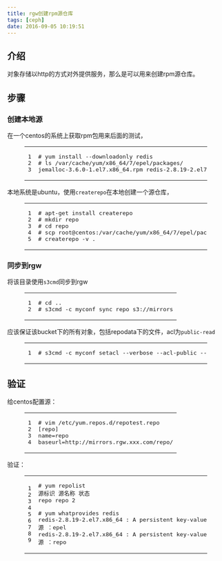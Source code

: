 ```yaml
---
title: rgw创建rpm源仓库
tags: [ceph]
date: 2016-09-05 10:19:51
---
```


## [](https://ly798.github.io/2016/09/05/rgw%E5%88%9B%E5%BB%BArpm%E6%BA%90%E4%BB%93%E5%BA%93/#u4ECB_u7ECD "介绍")介绍

对象存储以http的方式对外提供服务，那么是可以用来创建rpm源仓库。
 <!-- more --> 

## [](https://ly798.github.io/2016/09/05/rgw%E5%88%9B%E5%BB%BArpm%E6%BA%90%E4%BB%93%E5%BA%93/#u6B65_u9AA4 "步骤")步骤

### [](https://ly798.github.io/2016/09/05/rgw%E5%88%9B%E5%BB%BArpm%E6%BA%90%E4%BB%93%E5%BA%93/#u521B_u5EFA_u672C_u5730_u6E90 "创建本地源")创建本地源

在一个centos的系统上获取rpm包用来后面的测试，
<figure class="highlight cpp"><table><tr><td class="gutter"><pre><span class="line">1</span>
<span class="line">2</span>
<span class="line">3</span>
</pre></td><td class="code"><pre><span class="line"><span class="preprocessor"># yum install --downloadonly redis</span></span>
<span class="line"><span class="preprocessor"># ls /var/cache/yum/x86_64/<span class="number">7</span>/epel/packages/</span></span>
<span class="line">jemalloc-<span class="number">3.6</span><span class="number">.0</span>-<span class="number">1.</span>el7.x86_64.rpm redis-<span class="number">2.8</span><span class="number">.19</span>-<span class="number">2.</span>el7.x86_64.rpm</span>
</pre></td></tr></table></figure>

本地系统是ubuntu，使用`createrepo`在本地创建一个源仓库，
<figure class="highlight vala"><table><tr><td class="gutter"><pre><span class="line">1</span>
<span class="line">2</span>
<span class="line">3</span>
<span class="line">4</span>
<span class="line">5</span>
</pre></td><td class="code"><pre><span class="line"><span class="preprocessor"># apt-get install createrepo</span></span>
<span class="line"><span class="preprocessor"># mkdir repo</span></span>
<span class="line"><span class="preprocessor"># cd repo</span></span>
<span class="line"><span class="preprocessor"># scp root@centos:/var/cache/yum/x86_64/7/epel/packages/* .</span></span>
<span class="line"><span class="preprocessor"># createrepo -v .</span></span>
</pre></td></tr></table></figure>

### [](https://ly798.github.io/2016/09/05/rgw%E5%88%9B%E5%BB%BArpm%E6%BA%90%E4%BB%93%E5%BA%93/#u540C_u6B65_u5230rgw "同步到rgw")同步到rgw

将该目录使用`s3cmd`同步到rgw
<figure class="highlight vala"><table><tr><td class="gutter"><pre><span class="line">1</span>
<span class="line">2</span>
</pre></td><td class="code"><pre><span class="line"><span class="preprocessor"># cd ..</span></span>
<span class="line"><span class="preprocessor"># s3cmd -c myconf sync repo s3://mirrors</span></span>
</pre></td></tr></table></figure>

应该保证该bucket下的所有对象，包括repodata下的文件，acl为`public-read`
<figure class="highlight brainfuck"><table><tr><td class="gutter"><pre><span class="line">1</span>
</pre></td><td class="code"><pre><span class="line"><span class="comment">#</span> <span class="comment">s3cmd</span> <span class="literal">-</span><span class="comment">c</span> <span class="comment">myconf</span> <span class="comment">setacl</span> <span class="literal">-</span><span class="literal">-</span><span class="comment">verbose</span> <span class="literal">-</span><span class="literal">-</span><span class="comment">acl</span><span class="literal">-</span><span class="comment">public</span> <span class="literal">-</span><span class="literal">-</span><span class="comment">recursive</span> <span class="comment">s3://mirrors/repo/</span></span>
</pre></td></tr></table></figure>

## [](https://ly798.github.io/2016/09/05/rgw%E5%88%9B%E5%BB%BArpm%E6%BA%90%E4%BB%93%E5%BA%93/#u9A8C_u8BC1 "验证")验证

给centos配置源：
<figure class="highlight ini"><table><tr><td class="gutter"><pre><span class="line">1</span>
<span class="line">2</span>
<span class="line">3</span>
<span class="line">4</span>
</pre></td><td class="code"><pre><span class="line"><span class="comment"># vim /etc/yum.repos.d/repotest.repo</span></span>
<span class="line"><span class="title">[repo]</span></span>
<span class="line"><span class="setting">name=<span class="value">repo</span></span></span>
<span class="line"><span class="setting">baseurl=<span class="value">http://mirrors.rgw.xxx.com/repo/</span></span></span>
</pre></td></tr></table></figure>

验证：
<figure class="highlight cpp"><table><tr><td class="gutter"><pre><span class="line">1</span>
<span class="line">2</span>
<span class="line">3</span>
<span class="line">4</span>
<span class="line">5</span>
<span class="line">6</span>
<span class="line">7</span>
<span class="line">8</span>
<span class="line">9</span>
</pre></td><td class="code"><pre><span class="line"><span class="preprocessor"># yum repolist</span></span>
<span class="line">源标识 源名称 状态</span>
<span class="line">repo repo <span class="number">2</span></span>
<span class="line"></span>
<span class="line"><span class="preprocessor"># yum whatprovides redis</span></span>
<span class="line">redis-<span class="number">2.8</span><span class="number">.19</span>-<span class="number">2.</span>el7.x86_64 : A persistent key-value database</span>
<span class="line">源 ：epel</span>
<span class="line">redis-<span class="number">2.8</span><span class="number">.19</span>-<span class="number">2.</span>el7.x86_64 : A persistent key-value database</span>
<span class="line">源 ：repo</span>
</pre></td></tr></table></figure>
